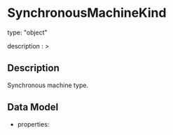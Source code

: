 # SynchronousMachineKind
type: "object"
description : >
## Description
Synchronous machine type.

## Data Model
  - properties:
